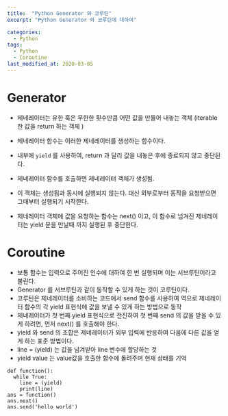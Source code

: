 ```yaml
---
title:  "Python Generator 와 코루틴"
excerpt: "Python Generator 와 코루틴에 대하여"

categories:
  - Python
tags:
  - Python
  - Coroutine
last_modified_at: 2020-03-05
---
```


# Generator
* 제네레이터는 유한 혹은 무한한 횟수만큼 어떤 값을 만들어 내놓는 객체 (iterable 한 값을 return 하는 객체 )
* 제네레이터 함수는 이러한 제네레이터를 생성하는 함수이다. 
* 내부에 `yield` 를 사용하여, return 과 달리 값을 내놓은 후에 종료되지 않고 중단된다.

* 제네레이터 함수를 호출하면 제네레이터 객체가 생성됨.
* 이 객체는 생성됨과 동시에 실행되지 않는다. 대신 외부로부터 동작을 요청받으면 그때부터 실행되기 시작한다.
* 제네레이터 객체에 값을 요청하는 함수는 next() 이고, 이 함수로 넘겨진 제네레이터는 yield 문을 만날때 까지 실행된 후 중단한다.

# Coroutine
* 보통 함수는 입력으로 주어진 인수에 대하여 한 번 실행되며 이는 서브루틴이라고 불린다.
* Generator 를 서브루틴과 같이 동작할 수 있게 하는 것이 코루틴이다.
* 코루틴은 제네레이터를 소비하는 코드에서 send 함수를 사용하여 역으로 제네레이터 함수의 각 yield 표현식에 값을 보낼 수 있게 하는 방법으로 동작
* 제네레이터가 첫 번째 yield 표현식으로 전진하여 첫 번째 send 의 값을 받을 수 있게 하려면, 먼저 next() 를 호출해야 한다.
* yield 와 send 의 조합은 제네레이터가 외부 입력에 반응하여 다음에 다른 값을 얻게 하는 표준 방법이다.
* line = (yield) 는 값을 넘겨받아 line 변수에 할당하는 것
* yield value 는 value값을 호출한 함수에 돌려주며 현재 상태를 기억
```
def function():
  while True:
    line = (yield)
    print(line)
ans = function()
ans.next()
ans.send('hello world')
```